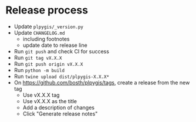 # Release process

* Update `plpygis/_version.py`
* Update `CHANGELOG.md`
    - including footnotes
    - update date to release line
* Run `git push` and check CI for success
* Run `git tag vX.X.X`
* Run `git push origin vX.X.X`
* Run `python -m build`
* Run `twine upload dist/plpygis-X.X.X*`
* On https://github.com/bosth/plpygis/tags, create a release from the new tag
   - Use vX.X.X tag
   - Use vX.X.X as the title
   - Add a description of changes
   - Click "Generate release notes"
